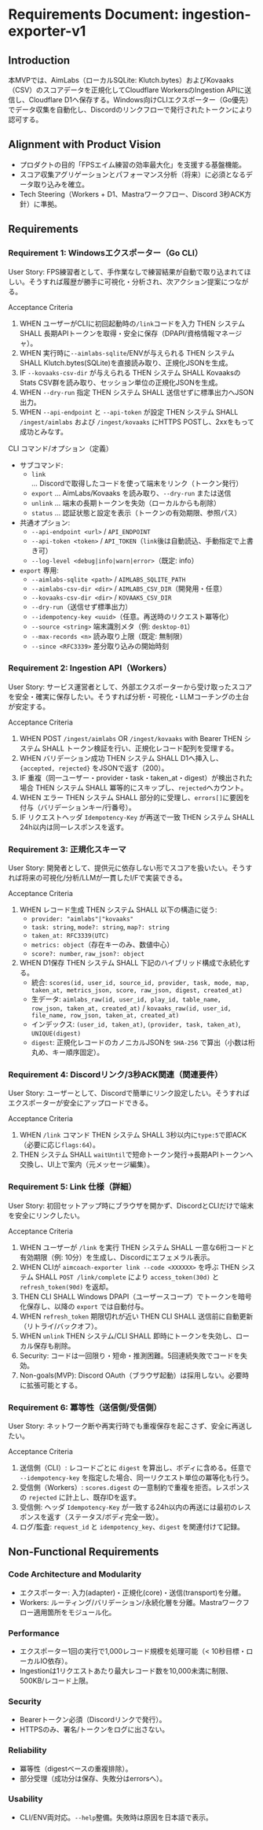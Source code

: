 # Requirements Document: ingestion-exporter-v1

## Introduction

本MVPでは、AimLabs（ローカルSQLite: Klutch.bytes）およびKovaaks（CSV）のスコアデータを正規化してCloudflare WorkersのIngestion APIに送信し、Cloudflare D1へ保存する。Windows向けCLIエクスポーター（Go優先）でデータ収集を自動化し、Discordのリンクフローで発行されたトークンにより認可する。

## Alignment with Product Vision

- プロダクトの目的「FPSエイム練習の効率最大化」を支援する基盤機能。
- スコア収集アグリゲーションとパフォーマンス分析（将来）に必須となるデータ取り込みを確立。
- Tech Steering（Workers + D1、Mastraワークフロー、Discord 3秒ACK方針）に準拠。

## Requirements

### Requirement 1: Windowsエクスポーター（Go CLI）

User Story: FPS練習者として、手作業なしで練習結果が自動で取り込まれてほしい。そうすれば履歴が勝手に可視化・分析され、次アクション提案につながる。

Acceptance Criteria
1. WHEN ユーザーがCLIに初回起動時の`/link`コードを入力 THEN システム SHALL 長期APIトークンを取得・安全に保存（DPAPI/資格情報マネージャ）。
2. WHEN 実行時に`--aimlabs-sqlite`/ENVが与えられる THEN システム SHALL Klutch.bytes(SQLite)を直接読み取り、正規化JSONを生成。
3. IF `--kovaaks-csv-dir` が与えられる THEN システム SHALL KovaaksのStats CSV群を読み取り、セッション単位の正規化JSONを生成。
4. WHEN `--dry-run` 指定 THEN システム SHALL 送信せずに標準出力へJSON出力。
5. WHEN `--api-endpoint` と `--api-token` が設定 THEN システム SHALL `/ingest/aimlabs` および `/ingest/kovaaks` にHTTPS POSTし、2xxをもって成功とみなす。

CLI コマンド/オプション（定義）
- サブコマンド:
  - `link` … Discordで取得したコードを使って端末をリンク（トークン発行）
  - `export` … AimLabs/Kovaaks を読み取り、`--dry-run` または送信
  - `unlink` … 端末の長期トークンを失効（ローカルからも削除）
  - `status` … 認証状態と設定を表示（トークンの有効期限、参照パス）
- 共通オプション:
  - `--api-endpoint <url>` / `API_ENDPOINT`
  - `--api-token <token>` / `API_TOKEN`（`link`後は自動読込、手動指定で上書き可）
  - `--log-level <debug|info|warn|error>`（既定: info）
- `export` 専用:
  - `--aimlabs-sqlite <path>` / `AIMLABS_SQLITE_PATH`
  - `--aimlabs-csv-dir <dir>` / `AIMLABS_CSV_DIR`（開発用・任意）
  - `--kovaaks-csv-dir <dir>` / `KOVAAKS_CSV_DIR`
  - `--dry-run`（送信せず標準出力）
  - `--idempotency-key <uuid>`（任意。再送時のリクエスト冪等化）
  - `--source <string>` 端末識別メタ（例: `desktop-01`）
  - `--max-records <n>` 読み取り上限（既定: 無制限）
  - `--since <RFC3339>` 差分取り込みの開始時刻

### Requirement 2: Ingestion API（Workers）

User Story: サービス運営者として、外部エクスポーターから受け取ったスコアを安全・確実に保存したい。そうすれば分析・可視化・LLMコーチングの土台が安定する。

Acceptance Criteria
1. WHEN POST `/ingest/aimlabs` OR `/ingest/kovaaks` with Bearer THEN システム SHALL トークン検証を行い、正規化レコード配列を受理する。
2. WHEN バリデーション成功 THEN システム SHALL D1へ挿入し、`{accepted, rejected}` をJSONで返す（200）。
3. IF 重複（同一ユーザー・provider・task・taken_at・digest）が検出された場合 THEN システム SHALL 冪等的にスキップし、`rejected`へカウント。
4. WHEN エラー THEN システム SHALL 部分的に受理し、`errors[]`に要因を付与（バリデーションキー/行番号）。
5. IF リクエストヘッダ `Idempotency-Key` が再送で一致 THEN システム SHALL 24h以内は同一レスポンスを返す。

### Requirement 3: 正規化スキーマ

User Story: 開発者として、提供元に依存しない形でスコアを扱いたい。そうすれば将来の可視化/分析/LLMが一貫したI/Fで実装できる。

Acceptance Criteria
1. WHEN レコード生成 THEN システム SHALL 以下の構造に従う:
   - `provider: "aimlabs"|"kovaaks"`
   - `task: string`, `mode?: string`, `map?: string`
   - `taken_at: RFC3339(UTC)`
   - `metrics: object`（存在キーのみ、数値中心）
   - `score?: number`, `raw_json?: object`
2. WHEN D1保存 THEN システム SHALL 下記のハイブリッド構成で永続化する。
   - 統合: `scores(id, user_id, source_id, provider, task, mode, map, taken_at, metrics_json, score, raw_json, digest, created_at)`
   - 生データ: `aimlabs_raw(id, user_id, play_id, table_name, row_json, taken_at, created_at)` / `kovaaks_raw(id, user_id, file_name, row_json, taken_at, created_at)`
   - インデックス: `(user_id, taken_at)`, `(provider, task, taken_at)`, `UNIQUE(digest)`
   - `digest`: 正規化レコードのカノニカルJSONを `SHA-256` で算出（小数は桁丸め、キー順序固定）。

### Requirement 4: Discordリンク/3秒ACK関連（関連要件）

User Story: ユーザーとして、Discordで簡単にリンク設定したい。そうすればエクスポーターが安全にアップロードできる。

Acceptance Criteria
1. WHEN `/link` コマンド THEN システム SHALL 3秒以内に`type:5`で即ACK（必要に応じ`flags:64`）。
2. THEN システム SHALL `waitUntil`で短命トークン発行→長期APIトークンへ交換し、UI上で案内（元メッセージ編集）。

### Requirement 5: Link 仕様（詳細）

User Story: 初回セットアップ時にブラウザを開かず、DiscordとCLIだけで端末を安全にリンクしたい。

Acceptance Criteria
1. WHEN ユーザーが `/link` を実行 THEN システム SHALL 一意な6桁コードと有効期限（例: 10分）を生成し、Discordにエフェメラル表示。
2. WHEN CLIが `aimcoach-exporter link --code <XXXXXX>` を呼ぶ THEN システム SHALL `POST /link/complete` により `access_token(30d)` と `refresh_token(90d)` を返却。
3. THEN CLI SHALL Windows DPAPI（ユーザースコープ）でトークンを暗号化保存し、以降の `export` では自動付与。
4. WHEN `refresh_token` 期限切れが近い THEN CLI SHALL 送信前に自動更新（リトライ/バックオフ）。
5. WHEN `unlink` THEN システム/CLI SHALL 即時にトークンを失効し、ローカル保存も削除。
6. Security: コードは一回限り・短命・推測困難。5回連続失敗でコードを失効。
7. Non-goals(MVP): Discord OAuth（ブラウザ起動）は採用しない。必要時に拡張可能とする。

### Requirement 6: 冪等性（送信側/受信側）

User Story: ネットワーク断や再実行時でも重複保存を起こさず、安全に再送したい。

Acceptance Criteria
1. 送信側（CLI）: レコードごとに `digest` を算出し、ボディに含める。任意で `--idempotency-key` を指定した場合、同一リクエスト単位の冪等化も行う。
2. 受信側（Workers）: `scores.digest` の一意制約で重複を拒否。レスポンスの `rejected` に計上し、既存IDを返す。
3. 受信側: ヘッダ `Idempotency-Key` が一致する24h以内の再送には最初のレスポンスを返す（ステータス/ボディ完全一致）。
4. ログ/監査: `request_id` と `idempotency_key`、`digest` を関連付けて記録。

## Non-Functional Requirements

### Code Architecture and Modularity
- エクスポーター: 入力(adapter)・正規化(core)・送信(transport)を分離。
- Workers: ルーティング/バリデーション/永続化層を分離。Mastraワークフロー適用箇所をモジュール化。

### Performance
- エクスポーター1回の実行で1,000レコード規模を処理可能（< 10秒目標・ローカルIO依存）。
- Ingestionは1リクエストあたり最大レコード数を10,000未満に制限、500KB/レコード上限。

### Security
- Bearerトークン必須（Discordリンクで発行）。
- HTTPSのみ、署名/トークンをログに出さない。

### Reliability
- 冪等性（digestベースの重複排除）。
- 部分受理（成功分は保存、失敗分はerrorsへ）。

### Usability
- CLI/ENV両対応。`--help`整備。失敗時は原因を日本語で表示。

